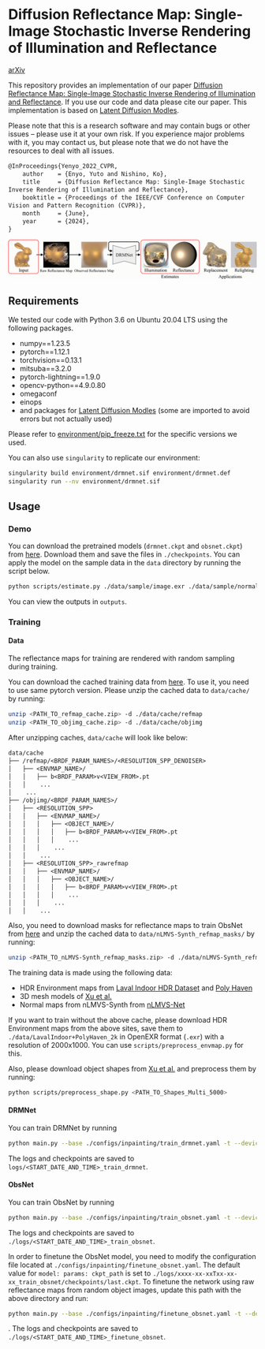 # Diffusion Reflectance Map: Single-Image Stochastic Inverse Rendering of Illumination and Reflectance
[arXiv](https://arxiv.org/abs/2312.04529)

This repository provides an implementation of our paper [Diffusion Reflectance Map: Single-Image Stochastic Inverse Rendering of Illumination and Reflectance](https://arxiv.org/abs/2312.04529). If you use our code and data please cite our paper.
This implementation is based on [Latent Diffusion Modles](https://github.com/CompVis/latent-diffusion/).

Please note that this is a research software and may contain bugs or other issues – please use it at your own risk. If you experience major problems with it, you may contact us, but please note that we do not have the resources to deal with all issues.

```
@InProceedings{Yenyo_2022_CVPR,
    author    = {Enyo, Yuto and Nishino, Ko},
    title     = {Diffusion Reflectance Map: Single-Image Stochastic Inverse Rendering of Illumination and Reflectance},
    booktitle = {Proceedings of the IEEE/CVF Conference on Computer Vision and Pattern Recognition (CVPR)},
    month     = {June},
    year      = {2024},
}
```

![drmnet_overall](assets/drmnet_overall.gif)

## Requirements

We tested our code with Python 3.6 on Ubuntu 20.04 LTS using the following packages.

- numpy==1.23.5
- pytorch==1.12.1
- torchvision==0.13.1
- mitsuba==3.2.0
- pytorch-lightning==1.9.0
- opencv-python==4.9.0.80
- omegaconf
- einops
- and packages for [Latent Diffusion Modles](https://github.com/CompVis/latent-diffusion?tab=readme-ov-file#requirements) (some are imported to avoid errors but not actually used)

Please refer to [environment/pip_freeze.txt](environment/pip_freeze.txt) for the specific versions we used.

You can also use `singularity` to replicate our environment:
```bash
singularity build environment/drmnet.sif environment/drmnet.def
singularity run --nv environment/drmnet.sif
```

## Usage

### Demo

You can download the pretrained models (`drmnet.ckpt` and `obsnet.ckpt`) from [here](https://drive.google.com/drive/folders/1zWkmzOIIwueeUL0ryzK6FU8TtW6g4T6W). Download them and save the files in `./checkpoints`.
You can apply the model on the sample data in the `data` directory by running the script below.

```bash
python scripts/estimate.py ./data/sample/image.exr ./data/sample/normal.npy ./data/sample/mask.png
```

You can view the outputs in `outputs`.

### Training

#### Data

The reflectance maps for training are rendered with random sampling during training.

You can download the cached training data from [here](https://drive.google.com/drive/folders/1zWkmzOIIwueeUL0ryzK6FU8TtW6g4T6W).
To use it, you need to use same pytorch version.
Please unzip the cached data to `data/cache/` by running:
```bash
unzip <PATH_TO_refmap_cache.zip> -d ./data/cache/refmap
unzip <PATH_TO_objimg_cache.zip> -d ./data/cache/objimg
```

After unzipping caches, `data/cache` will look like below:
```
data/cache
├── /refmap/<BRDF_PARAM_NAMES>/<RESOLUTION_SPP_DENOISER>
│   ├── <ENVMAP_NAME>/
│   │   ├── b<BRDF_PARAM>v<VIEW_FROM>.pt
│   │    ...
│    ...
├── /objimg/<BRDF_PARAM_NAMES>/
│   ├── <RESOLUTION_SPP>
│   │   ├── <ENVMAP_NAME>/
│   │   │   ├── <OBJECT_NAME>/
│   │   │   │   ├── b<BRDF_PARAM>v<VIEW_FROM>.pt
│   │   │   │    ...
│   │   │    ...
│   │    ...
│   ├── <RESOLUTION_SPP>_rawrefmap
│   │   ├── <ENVMAP_NAME>/
│   │   │   ├── <OBJECT_NAME>/
│   │   │   │   ├── b<BRDF_PARAM>v<VIEW_FROM>.pt
│   │   │   │    ...
│   │   │    ...
│   │    ...
```

Also, you need to download masks for reflectance maps to train ObsNet from [here](https://drive.google.com/drive/folders/1zWkmzOIIwueeUL0ryzK6FU8TtW6g4T6W) and unzip the cached data to `data/nLMVS-Synth_refmap_masks/` by running:
```bash
unzip <PATH_TO_nLMVS-Synth_refmap_masks.zip> -d ./data/nLMVS-Synth_refmap_masks
```


The training data is made using the following data:
- HDR Environment maps from [Laval Indoor HDR Dataset](http://vision.gel.ulaval.ca/~jflalonde/publications/projects/deepIndoorLight/index.html) and [Poly Haven](https://polyhaven.com/)
- 3D mesh models of [Xu et al.](https://cseweb.ucsd.edu/~viscomp/projects/SIG18Relighting/)
- Normal maps from nLMVS-Synth from [nLMVS-Net](https://github.com/kyotovision-public/nLMVS-Net) 

If you want to train without the above cache, please download HDR Environment maps from the above sites, save them to `./data/LavalIndoor+PolyHaven_2k` in OpenEXR format (`.exr`) with a resolution of 2000x1000. You can use `scripts/preprocess_envmap.py` for this.

Also, please download object shapes from [Xu et al.](https://cseweb.ucsd.edu/~viscomp/projects/SIG18Relighting/) and preprocess them by running:
```bash
python scripts/preprocess_shape.py <PATH_TO_Shapes_Multi_5000>
```


#### DRMNet

You can train DRMNet by running
```bash
python main.py --base ./configs/inpainting/train_drmnet.yaml -t --device 0
```
The logs and checkpoints are saved to `logs/<START_DATE_AND_TIME>_train_drmnet`.

#### ObsNet

You can train ObsNet by running
```bash
python main.py --base ./configs/inpainting/train_obsnet.yaml -t --device 0
```
The logs and checkpoints are saved to `./logs/<START_DATE_AND_TIME>_train_obsnet`.

In order to finetune the ObsNet model, you need to modify the configuration file located at `./configs/inpainting/finetune_obsnet.yaml`.
The default value for `model: params: ckpt_path` is set to `./logs/xxxx-xx-xxTxx-xx-xx_train_obsnet/checkpoints/last.ckpt`.
To finetune the network using raw reflectance maps from random object images, update this path with the above directory and run:
```bash
python main.py --base ./configs/inpainting/finetune_obsnet.yaml -t --device 0
```
.
The logs and checkpoints are saved to `./logs/<START_DATE_AND_TIME>_finetune_obsnet`.
